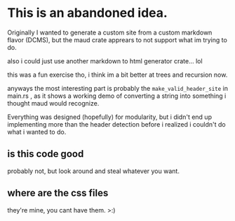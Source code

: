 # This is an abandoned idea.
Originally I wanted to generate a custom site from a custom markdown flavor (DCMS), but the maud crate apprears to not support what im trying to do.

also i could just use another markdown to html generator crate... lol

this was a fun exercise tho, i think im a bit better at trees and recursion now.

anyways the most interesting part is probably the `make_valid_header_site` in main.rs , as it shows a working demo of converting a string into something i thought maud would recognize.

Everything was designed (hopefully) for modularity, but i didn't end up implementing more than the header detection before i realized i couldn't do what i wanted to do.



## is this code good
probably not, but look around and steal whatever you want.

## where are the css files

they're mine, you cant have them. >:)